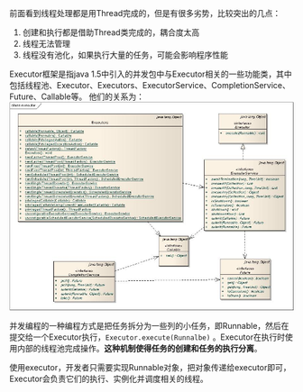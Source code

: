 前面看到线程处理都是用Thread完成的，但是有很多劣势，比较突出的几点：
1. 创建和执行都是借助Thread类完成的，耦合度太高
2. 线程无法管理
3. 线程没有池化，如果执行大量的任务，可能会影响程序性能

Executor框架是指java 1.5中引入的并发包中与Executor相关的一些功能类，其中包括线程池、Executor、Executors、ExecutorService、CompletionService、Future、Callable等。 他们的关系为：
![](/chapter4/411.jpg)

并发编程的一种编程方式是把任务拆分为一些列的小任务，即Runnable，然后在提交给一个Executor执行，`Executor.execute(Runnalbe)` 。Executor在执行时使用内部的线程池完成操作。**这种机制使得任务的创建和任务的执行分离**。

使用executor，开发者只需要实现Runnable对象，把对象传递给executor即可，Executor会负责它们的执行、实例化并调度相关的线程。
